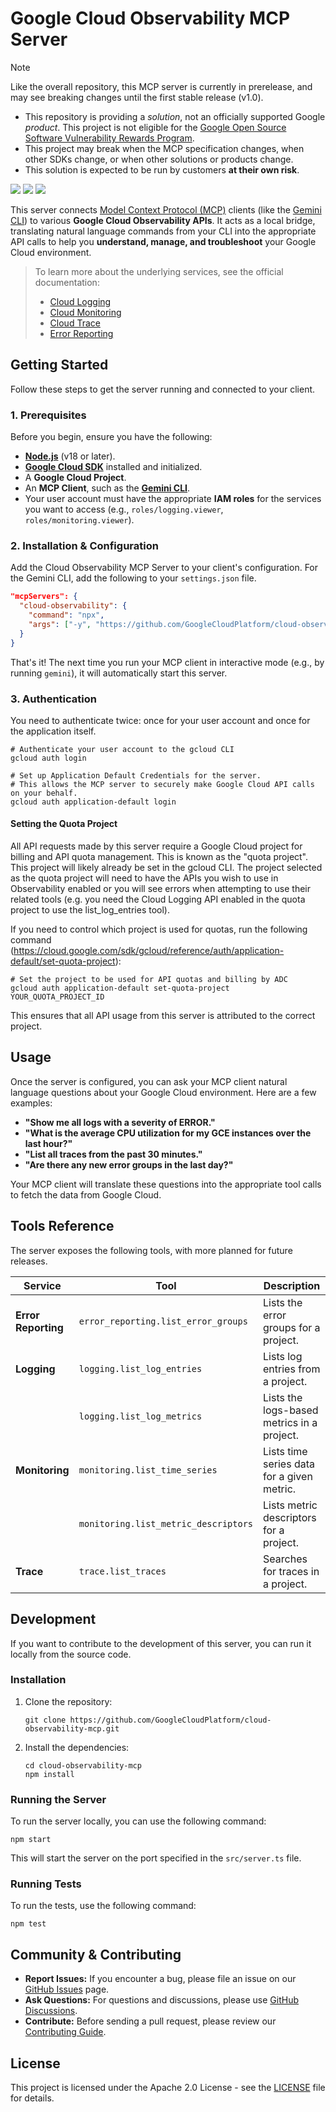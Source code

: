 # Google Cloud Observability MCP Server

> [!NOTE]
> Like the overall repository, this MCP server is currently in prerelease, and may see breaking changes
> until the first stable release (v1.0).
> * This repository is providing a _solution_, not an officially supported
> Google _product_. This project is not eligible for the [Google Open Source Software Vulnerability Rewards Program](https://bughunters.google.com/open-source-security).
> * This project may break when the MCP specification changes, when other
> SDKs change, or when other solutions or products change.
> * This solution is expected to be run by customers **at their own risk**.

[![](https://img.shields.io/github/license/GoogleCloudPlatform/cloud-observability-mcp)](./LICENSE)
[![](https://img.shields.io/github/discussions/GoogleCloudPlatform/cloud-observability-mcp?style=social&logo=github)](https://github.com/GoogleCloudPlatform/cloud-observability-mcp/discussions)
[![](https://img.shields.io/github/stars/GoogleCloudPlatform/cloud-observability-mcp?style=social)](https://github.com/GoogleCloudPlatform/cloud-observability-mcp)

This server connects [Model Context Protocol (MCP)](https://modelcontextprotocol.io/) clients (like the [Gemini CLI](https://github.com/google-gemini/gemini-cli)) to various **Google Cloud Observability APIs**. It acts as a local bridge, translating natural language commands from your CLI into the appropriate API calls to help you **understand, manage, and troubleshoot** your Google Cloud environment.

> To learn more about the underlying services, see the official documentation:
> * [Cloud Logging](https://cloud.google.com/logging/docs)
> * [Cloud Monitoring](https://cloud.google.com/monitoring/docs)
> * [Cloud Trace](https://cloud.google.com/trace/docs)
> * [Error Reporting](https://cloud.google.com/error-reporting/docs)

## Getting Started

Follow these steps to get the server running and connected to your client.

### 1. Prerequisites

Before you begin, ensure you have the following:

*   [**Node.js**](https://nodejs.org/en/download) (v18 or later).
*   [**Google Cloud SDK**](https://cloud.google.com/sdk/docs/install) installed and initialized.
*   A **Google Cloud Project**.
*   An **MCP Client**, such as the [**Gemini CLI**](https://github.com/google-gemini/gemini-cli).
*   Your user account must have the appropriate **IAM roles** for the services you want to access (e.g., `roles/logging.viewer`, `roles/monitoring.viewer`).

### 2. Installation & Configuration

Add the Cloud Observability MCP Server to your client's configuration. For the Gemini CLI, add the following to your `settings.json` file.

```json
"mcpServers": {
  "cloud-observability": {
    "command": "npx",
    "args": ["-y", "https://github.com/GoogleCloudPlatform/cloud-observability-mcp"]
  }
}
```

That's it! The next time you run your MCP client in interactive mode (e.g., by running `gemini`), it will automatically start this server.

### 3. Authentication

You need to authenticate twice: once for your user account and once for the application itself.

```shell
# Authenticate your user account to the gcloud CLI
gcloud auth login

# Set up Application Default Credentials for the server.
# This allows the MCP server to securely make Google Cloud API calls on your behalf.
gcloud auth application-default login
```

#### Setting the Quota Project

All API requests made by this server require a Google Cloud project for billing and API quota management. This is known as the "quota project". This project will likely already be set in the gcloud CLI. The project selected as the quota project will need to have the APIs you wish to use in Observability enabled or you will see errors when attempting to use their related tools (e.g. you need the Cloud Logging API enabled in the quota project to use the list_log_entries tool).

If you need to control which project is used for quotas, run the following command (https://cloud.google.com/sdk/gcloud/reference/auth/application-default/set-quota-project):

```shell
# Set the project to be used for API quotas and billing by ADC
gcloud auth application-default set-quota-project YOUR_QUOTA_PROJECT_ID
```

This ensures that all API usage from this server is attributed to the correct project.

## Usage

Once the server is configured, you can ask your MCP client natural language questions about your Google Cloud environment. Here are a few examples:

*   **"Show me all logs with a severity of ERROR."**
*   **"What is the average CPU utilization for my GCE instances over the last hour?"**
*   **"List all traces from the past 30 minutes."**
*   **"Are there any new error groups in the last day?"**

Your MCP client will translate these questions into the appropriate tool calls to fetch the data from Google Cloud.

## Tools Reference

The server exposes the following tools, with more planned for future releases.

| Service | Tool | Description |
| --- | --- | --- |
| **Error Reporting** | `error_reporting.list_error_groups` | Lists the error groups for a project. |
| **Logging** | `logging.list_log_entries` | Lists log entries from a project. |
| | `logging.list_log_metrics` | Lists the logs-based metrics in a project. |
| **Monitoring** | `monitoring.list_time_series` | Lists time series data for a given metric. |
| | `monitoring.list_metric_descriptors` | Lists metric descriptors for a project. |
| **Trace** | `trace.list_traces` | Searches for traces in a project. |

## Development

If you want to contribute to the development of this server, you can run it locally from the source code.

### Installation

1.  Clone the repository:
    ```shell
    git clone https://github.com/GoogleCloudPlatform/cloud-observability-mcp.git
    ```
2.  Install the dependencies:
    ```shell
    cd cloud-observability-mcp
    npm install
    ```

### Running the Server

To run the server locally, you can use the following command:

```shell
npm start
```

This will start the server on the port specified in the `src/server.ts` file.

### Running Tests

To run the tests, use the following command:

```shell
npm test
```

## Community & Contributing

*   **Report Issues:** If you encounter a bug, please file an issue on our [GitHub Issues](https://github.com/GoogleCloudPlatform/cloud-observability-mcp/issues) page.
*   **Ask Questions:** For questions and discussions, please use [GitHub Discussions](https://github.com/GoogleCloudPlatform/cloud-observability-mcp/discussions).
*   **Contribute:** Before sending a pull request, please review our [Contributing Guide](./docs/contributing.md).

## License

This project is licensed under the Apache 2.0 License - see the [LICENSE](./LICENSE) file for details.